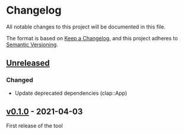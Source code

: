 # Changelog

All notable changes to this project will be documented in this file.

The format is based on [Keep a Changelog](https://keepachangelog.com/en/1.0.0/),
and this project adheres to [Semantic Versioning](https://semver.org/spec/v2.0.0.html).

## [Unreleased]

### Changed

- Update deprecated dependencies (clap::App)

## [v0.1.0] - 2021-04-03

First release of the tool

[Unreleased]: https://github.com/vikin91/yaml2env/compare/v0.1.0...HEAD
[v0.1.0]: https://github.com/vikin91/yaml2env/compare/91269ae50fc62d36ee50f666843ecabc2c9145b4...v0.1.0
